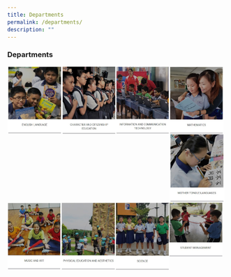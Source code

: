 ```yaml
---
title: Departments
permalink: /departments/
description: ""
---
```

### **Departments**

<p><a href="https://staging.d2fm9eecd3ej28.amplifyapp.com/departments/english/">
<img style="width:25%" src="/images/department1.jpg" align=left>
</a></p>

<p><a href="https://staging.d2fm9eecd3ej28.amplifyapp.com/departments/cce/">
<img style="width:24.4%" src="/images/department2.jpg" align=left>
</a></p>

<p><a href="https://staging.d2fm9eecd3ej28.amplifyapp.com/departments/ict/">
<img style="width:24.5%" src="/images/department3.jpg" align=left>
</a></p>

<p><a href="https://staging.d2fm9eecd3ej28.amplifyapp.com/departments/mathematics/">
<img style="width:24.4%" src="/images/department4.jpg" align=left>
</a></p>

<br><br><br><br>
<br><br><br>

<p><a href="https://staging.d2fm9eecd3ej28.amplifyapp.com/departments/mother-tongue/">
<img style="width:25%" src="/images/department5.jpg" align=left>
</a></p>

<p><a href="https://staging.d2fm9eecd3ej28.amplifyapp.com/departments/music-and-art/">
<img style="width:24.7%" src="/images/department6.jpg" align=left>
</a></p>

<p><a href="https://staging.d2fm9eecd3ej28.amplifyapp.com/departments/pe-and-aesthetics/">
<img style="width:24.5%" src="/images/department7.jpg" align=left>
</a></p>

<p><a href="https://staging.d2fm9eecd3ej28.amplifyapp.com/departments/science/">
<img style="width:24.4%" src="/images/department8.jpg" align=left>
</a></p>

<br><br><br><br>
<br><br><br>

<p><a href="https://staging.d2fm9eecd3ej28.amplifyapp.com/departments/student-management/">
<img style="width:24.4%" src="/images/department9.jpg" align=left>
</a></p>